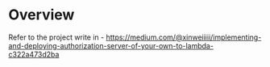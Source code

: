 # Overview

Refer to the project write in - https://medium.com/@xinweiiiii/implementing-and-deploying-authorization-server-of-your-own-to-lambda-c322a473d2ba
